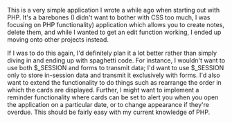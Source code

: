 This is a very simple application I wrote a while ago when starting out with PHP. It's a barebones (I didn't want to bother with CSS too much, I was focusing on PHP functionality) application which allows you to create notes, delete them, and while I wanted to get an edit function working, I ended up moving onto other projects instead.

If I was to do this again, I'd definitely plan it a lot better rather than simply diving in and ending up with spaghetti code. For instance, I wouldn't want to use both $_SESSION and forms to transmit data; I'd want to use $_SESSION only to store in-session data and transmit it exclusively with forms. I'd also want to extend the functionality to do things such as rearrange the order in which the cards are displayed. Further, I might want to implement a reminder functionality where cards can be set to alert you when you open the application on a particular date, or to change appearance if they're overdue. This should be fairly easy with my current knowledge of PHP.
